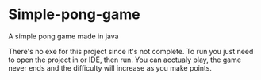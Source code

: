 # Simple-pong-game
A simple pong game made in java

There's no exe for this project since it's not complete. To run you just need to open the project in or IDE, then run.
You can acctualy play, the game never ends and the difficulty will increase as you make points.
